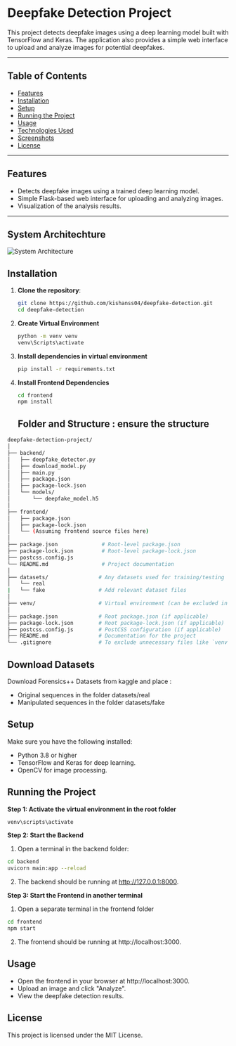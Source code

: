 # Deepfake Detection Project

This project detects deepfake images using a deep learning model built with TensorFlow and Keras. The application also provides a simple web interface to upload and analyze images for potential deepfakes.

---

## Table of Contents

- [Features](#features)
- [Installation](#installation)
- [Setup](#setup)
- [Running the Project](#running-the-project)
- [Usage](#usage)
- [Technologies Used](#technologies-used)
- [Screenshots](#screenshots)
- [License](#license)

---

## Features

- Detects deepfake images using a trained deep learning model.
- Simple Flask-based web interface for uploading and analyzing images.
- Visualization of the analysis results.

---

## System Architechture

 ![System Architecture](main/github_assets/SystemArchitecture.png)



## Installation

1. **Clone the repository**:

   ```bash
   git clone https://github.com/kishanss04/deepfake-detection.git
   cd deepfake-detection
   ```

2. **Create Virtual Environment**

   ```bash
   python -m venv venv
   venv\Scripts\activate
   ```
3. **Install dependencies in virtual environment**

   ```bash
   pip install -r requirements.txt
   ```
4. **Install Frontend Dependencies**

   ```bash
   cd frontend
   npm install
   ```
   ## Folder and Structure : ensure the structure

```bash
deepfake-detection-project/
│
├── backend/
│   ├── deepfake_detector.py
│   ├── download_model.py
│   ├── main.py
│   ├── package.json
│   ├── package-lock.json
│   └── models/
│       └── deepfake_model.h5
│
├── frontend/
│   ├── package.json
│   ├── package-lock.json
│   └── (Assuming frontend source files here)
│
├── package.json              # Root-level package.json
├── package-lock.json         # Root-level package-lock.json
├── postcss.config.js
└── README.md                 # Project documentation
│
├── datasets/                # Any datasets used for training/testing
│   └── real
|   └── fake                 # Add relevant dataset files
│
├── venv/                    # Virtual environment (can be excluded in `.gitignore`)
│
├── package.json             # Root package.json (if applicable)
├── package-lock.json        # Root package-lock.json (if applicable)
├── postcss.config.js        # PostCSS configuration (if applicable)
├── README.md                # Documentation for the project
└── .gitignore               # To exclude unnecessary files like `venv`, `node_modules`
```
## Download Datasets 

 Download Forensics++ Datasets from kaggle and place : 
 - Original sequences in the folder datasets/real
 - Manipulated sequences in the folder datasets/fake

## Setup
Make sure you have the following installed:

- Python 3.8 or higher
- TensorFlow and Keras for deep learning.
- OpenCV for image processing.

## Running the Project

**Step 1: Activate the virtual environment in the root folder**

```bash
venv\scripts\activate
```
    
**Step 2: Start the Backend**
 1. Open a terminal in the backend folder:

```bash
cd backend
uvicorn main:app --reload
```
 2. The backend should be running at http://127.0.0.1:8000.
   
**Step 3: Start the Frontend in another terminal**
 1. Open a separate terminal in the frontend folder
```bash
cd frontend
npm start
```
 2. The frontend should be running at http://localhost:3000.

## Usage
- Open the frontend in your browser at http://localhost:3000.
- Upload an image and click "Analyze".
- View the deepfake detection results.

  

## License
This project is licensed under the MIT License.













 
